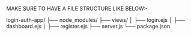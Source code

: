 
MAKE SURE TO HAVE A FILE STRUCTURE LIKE BELOW:-

login-auth-app/
├── node_modules/
├── views/
│   ├── login.ejs
│   ├── dashboard.ejs
│   ├── register.ejs
├── server.js
└── package.json
